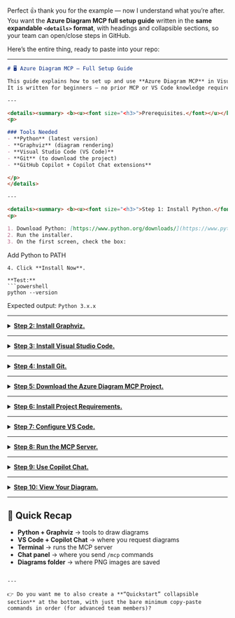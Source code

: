Perfect 👍 thank you for the example — now I understand what you’re after. You want the **Azure Diagram MCP full setup guide** written in the **same expandable `<details>` format**, with headings and collapsible sections, so your team can open/close steps in GitHub.

Here’s the entire thing, ready to paste into your repo:

---

```markdown
# 🖥 Azure Diagram MCP — Full Setup Guide

This guide explains how to set up and use **Azure Diagram MCP** in Visual Studio Code (VS Code).  
It is written for beginners — no prior MCP or VS Code knowledge required.  

---

<details><summary> <b><u><font size="<h3>">Prerequisites.</font></u></b></summary> 
<p>

### Tools Needed
- **Python** (latest version)  
- **Graphviz** (diagram rendering)  
- **Visual Studio Code (VS Code)**  
- **Git** (to download the project)  
- **GitHub Copilot + Copilot Chat extensions**  

</p>
</details>

---

<details><summary> <b><u><font size="<h3>">Step 1: Install Python.</font></u></b></summary> 
<p>

1. Download Python: [https://www.python.org/downloads/](https://www.python.org/downloads/)  
2. Run the installer.  
3. On the first screen, check the box:  
```

Add Python to PATH

````
4. Click **Install Now**.  

**Test:**  
```powershell
python --version
````

Expected output: `Python 3.x.x`

</p>
</details>

---

<details><summary> <b><u><font size="<h3>">Step 2: Install Graphviz.</font></u></b></summary> 
<p>

1. Download Graphviz: [https://graphviz.org/download/](https://graphviz.org/download/)
2. Select the **Windows MSI installer**.
3. Run the installer → Next → Install.

**Test:**

```powershell
dot -V
```

Expected output: `graphviz version 8.x`

</p>
</details>

---

<details><summary> <b><u><font size="<h3>">Step 3: Install Visual Studio Code.</font></u></b></summary> 
<p>

1. Download VS Code: [https://code.visualstudio.com/download](https://code.visualstudio.com/download)
2. Run the installer → accept defaults.

**Test:**

* Open VS Code from the Start Menu.

</p>
</details>

---

<details><summary> <b><u><font size="<h3>">Step 4: Install Git.</font></u></b></summary> 
<p>

1. Download Git for Windows: [https://git-scm.com/download/win](https://git-scm.com/download/win)
2. Run the installer and accept defaults.

**Test:**

```powershell
git --version
```

Expected output: `git version 2.x.x`

</p>
</details>

---

<details><summary> <b><u><font size="<h3>">Step 5: Download the Azure Diagram MCP Project.</font></u></b></summary> 
<p>

1. Open PowerShell.
2. Navigate to Documents:

   ```powershell
   cd C:\Users\<YourName>\Documents
   ```
3. Clone the repository:

   ```powershell
   git clone https://github.com/dminkovski/azure-diagram-mcp.git
   ```
4. Go into the folder:

   ```powershell
   cd azure-diagram-mcp
   ```

</p>
</details>

---

<details><summary> <b><u><font size="<h3>">Step 6: Install Project Requirements.</font></u></b></summary> 
<p>

Run this inside the project folder:

```powershell
pip install -r requirements.txt
```

This installs all Python libraries needed for the project.

</p>
</details>

---

<details><summary> <b><u><font size="<h3>">Step 7: Configure VS Code.</font></u></b></summary> 
<p>

### Open the Project

1. Start VS Code.
2. Go to **File → Open Folder…**
3. Open:

   ```
   C:\Users\<YourName>\Documents\azure-diagram-mcp
   ```

### Install Extensions

* Open the Extensions view (icon with 4 squares).
* Install:

  * **GitHub Copilot**
  * **GitHub Copilot Chat**

### Create MCP Config File

1. In Explorer, create a folder:

   ```
   .vscode
   ```
2. Inside, create a file:

   ```
   mcp.json
   ```
3. Paste the following:

   ```json
   {
     "servers": {
       "Azure Diagram MCP Server": {
         "command": "python",
         "args": [
           "-m",
           "azure_diagram_mcp_server.server"
         ]
       }
     }
   }
   ```
4. Save the file.

</p>
</details>

---

<details><summary> <b><u><font size="<h3>">Step 8: Run the MCP Server.</font></u></b></summary> 
<p>

1. In VS Code, open the terminal:

   ```
   View → Terminal
   ```
2. Ensure path is correct:

   ```
   PS C:\Users\<YourName>\Documents\azure-diagram-mcp>
   ```
3. Start the server:

   ```powershell
   python -m azure_diagram_mcp_server.server
   ```
4. Leave this terminal open.

   * If it “hangs” (does not return to prompt), that’s correct.

</p>
</details>

---

<details><summary> <b><u><font size="<h3>">Step 9: Use Copilot Chat.</font></u></b></summary> 
<p>

1. Open the Command Palette:

   ```
   Ctrl + Shift + P
   ```

2. Search:

   ```
   Copilot: Chat (Panel)
   ```

3. In the chat box, type:

   ```
   /mcp list
   ```

   Expected result:

   ```
   Azure Diagram MCP Server
   ```

4. To create a diagram:

   ```
   /mcp Azure Diagram MCP Server
   Make a diagram that shows:
   - Microsoft Sentinel exporting logs
   - Logs flow into Event Hub
   - Event Hub streams data into Azure Data Explorer (ADX)
   - ADX stores data for long-term retention
   ```

</p>
</details>

---

<details><summary> <b><u><font size="<h3>">Step 10: View Your Diagram.</font></u></b></summary> 
<p>

1. In VS Code Explorer, click Refresh.
2. Open the folder:

   ```
   diagrams
   ```
3. A PNG file will be created, e.g.:

   ```
   diagram_2025-10-02.png
   ```
4. Click the PNG to view it inside VS Code.

</p>
</details>

---

## 🚀 Quick Recap

* **Python + Graphviz** → tools to draw diagrams
* **VS Code + Copilot Chat** → where you request diagrams
* **Terminal** → runs the MCP server
* **Chat panel** → where you send `/mcp` commands
* **Diagrams folder** → where PNG images are saved

```

---

👉 Do you want me to also create a **“Quickstart” collapsible section** at the bottom, with just the bare minimum copy-paste commands in order (for advanced team members)?
```

